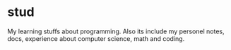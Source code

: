 # stud
My learning stuffs about programming. Also its include my personel notes, docs, experience about computer science, math and coding.
